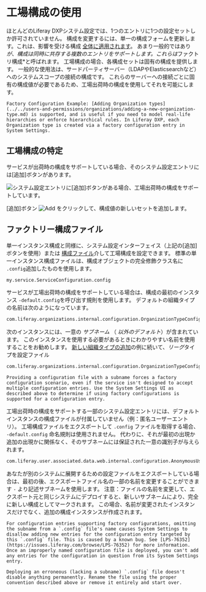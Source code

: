 # 工場構成の使用

ほとんどのLiferay DXPシステム設定では、1つのエントリに1つの設定セットしか許可されていません。 構成を変更するには、単一の構成フォームを更新します。これは、影響を受ける構成 [全体に適用されます](./understanding-configuration-scope.md)。 あまり一般的ではあり *が、構成は同時に共存する複数のエントリをサポートします。これらは*ファクトリ構成*と呼ばれます。 工場構成の場合、各構成セットは固有の構成を提供します。 一般的な使用法は、サードパーティサーバー（LDAPやElasticsearchなど）へのシステムスコープの接続の構成です。 これらのサーバーへの接続ごとに固有の構成値が必要であるため、工場出荷時の構成を使用してそれを可能にします。</p>

```{tip}
Factory Configuration Example: [Adding Organization types](../../users-and-permissions/organizations/adding-a-new-organization-type.md) is supported, and is useful if you need to model real-life hierarchies or enforce hierarchical rules. In Liferay DXP, each Organization type is created via a factory configuration entry in System Settings.
```

## 工場構成の特定

サービスが出荷時の構成をサポートしている場合、そのシステム設定エントリには[追加]ボタンがあります。

![システム設定エントリに[追加]ボタンがある場合、工場出荷時の構成をサポートしています。](./using-configuration-files/images/01.png)

[追加]ボタン ![Add](../../images/icon-add.png) をクリックして、構成値の新しいセットを追加します。

## ファクトリー構成ファイル

単一インスタンス構成と同様に、システム設定インターフェイス（上記の[追加]ボタンを使用）または [構成ファイル](./using-configuration-files.md)介して工場構成を設定できます。 標準の単一インスタンス構成ファイルは、構成オブジェクトの完全修飾クラス名に `.config`追加したものを使用します。

``` bash
my.service.ServiceConfiguration.config
```

サービスが工場出荷時の構成をサポートしている場合は、構成の最初のインスタンス `-default.config`を呼び出す規則を使用します。 デフォルトの組織タイプの名前は次のようになっています。

``` bash
com.liferay.organizations.internal.configuration.OrganizationTypeConfiguration-default.config
```

次のインスタンスには、一意の *サブネーム* （ *以外のデフォルト*）が含まれています。 このインスタンスを使用する必要があるときにわかりやすい名前を使用することをお勧めします。 [新しい組織タイプの追加](../../users-and-permissions/organizations/adding-a-new-organization-type.md)の例に続いて、*リーグ*タイプを設定ファイル

``` bash
com.liferay.organizations.internal.configuration.OrganizationTypeConfiguration-league.config
```

```{warning}
Providing a configuration file with a subname forces a factory configuration scenario, even if the service isn't designed to accept multiple configuration entries. Use the System Settings UI as described above to determine if using factory configurations is supported for a configuration entry. 
```

工場出荷時の構成をサポートする一部のシステム設定エントリには、デフォルトインスタンスの構成ファイルが付属していません（例：匿名ユーザーエントリ）。 工場構成ファイルをエクスポートして `.config` ファイルを取得する場合、 `-default.config` 命名規則は使用されません。 代わりに、それが最初の出現か追加の出現かに関係なく、そのサブネームには保証された一意の識別子が与えられます。

``` bash
com.liferay.user.associated.data.web.internal.configuration.AnonymousUserConfiguration-6befcd73-7c8b-4597-b396-a18f64f8c308.config
```

あなたが別のシステムに展開するための設定ファイルをエクスポートしている場合は、最初の後、エクスポートファイル名の一部の名前を変更することができます `-` より記述サブネームを使用します。 注意：ファイルの名前を変更して、エクスポート元と同じシステムにデプロイすると、新しいサブネームにより、完全に新しい構成としてマークされます。 この場合、名前が変更されたインスタンスだけでなく、追加の構成インスタンスが作成されます。

```{warning}
For configuration entries supporting factory configurations, omitting the subname from a `.config` file's name causes System Settings to disallow adding new entries for the configuration entry targeted by this `.config` file. This is caused by a known bug. See [LPS-76352](https://issues.liferay.com/browse/LPS-76352) for more information. Once an improperly named configuration file is deployed, you can't add any entries for the configuration in question from its System Settings entry.

Deploying an erroneous (lacking a subname) `.config` file doesn't disable anything permanently. Rename the file using the proper convention described above or remove it entirely and start over.
```
